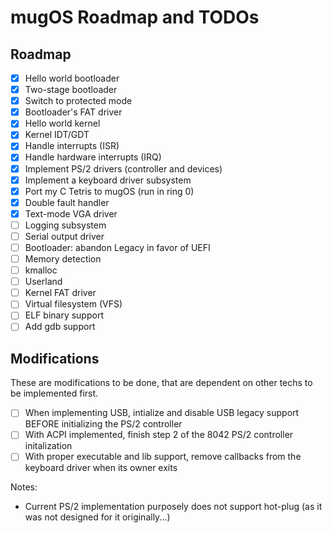# mugOS Roadmap and TODOs

## Roadmap

- [X] Hello world bootloader
- [X] Two-stage bootloader
- [X] Switch to protected mode
- [X] Bootloader's FAT driver
- [X] Hello world kernel
- [X] Kernel IDT/GDT
- [X] Handle interrupts (ISR)
- [X] Handle hardware interrupts (IRQ)
- [X] Implement PS/2 drivers (controller and devices)
- [X] Implement a keyboard driver subsystem
- [X] Port my C Tetris to mugOS (run in ring 0)
- [X] Double fault handler
- [X] Text-mode VGA driver
- [ ] Logging subsystem
- [ ] Serial output driver
- [ ] Bootloader: abandon Legacy in favor of UEFI
- [ ] Memory detection
- [ ] kmalloc
- [ ] Userland
- [ ] Kernel FAT driver
- [ ] Virtual filesystem (VFS)
- [ ] ELF binary support
- [ ] Add gdb support

## Modifications

These are modifications to be done, that are dependent on other techs to be implemented first.

- [ ] When implementing USB, intialize and disable USB legacy support BEFORE initializing the PS/2 controller
- [ ] With ACPI implemented, finish step 2 of the 8042 PS/2 controller initalization
- [ ] With proper executable and lib support, remove callbacks from the keyboard driver when its owner exits

Notes:
- Current PS/2 implementation purposely does not support hot-plug (as it was not designed for it originally...)
